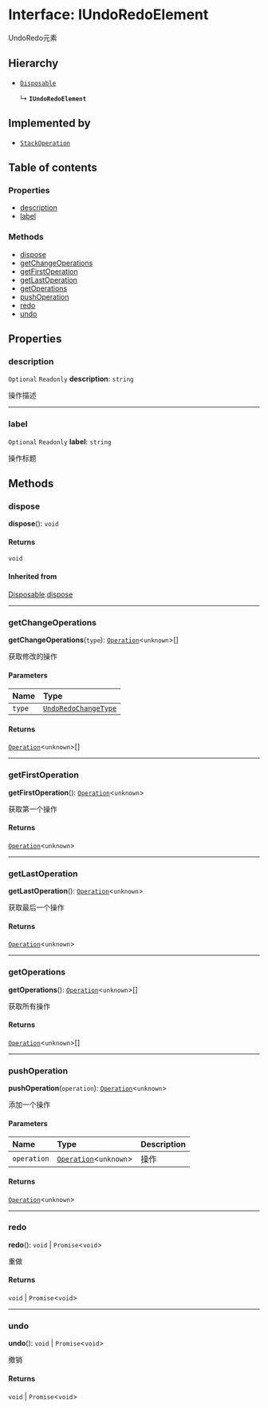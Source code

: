 # Interface: IUndoRedoElement

UndoRedo元素

## Hierarchy

* [`Disposable`](/auto-docs/fixed-layout-editor/interfaces/Disposable-1.md)

  ↳ **`IUndoRedoElement`**

## Implemented by

* [`StackOperation`](/auto-docs/fixed-layout-editor/classes/StackOperation.md)

## Table of contents

### Properties

* [description](/auto-docs/fixed-layout-editor/interfaces/IUndoRedoElement.md#description)
* [label](/auto-docs/fixed-layout-editor/interfaces/IUndoRedoElement.md#label)

### Methods

* [dispose](/auto-docs/fixed-layout-editor/interfaces/IUndoRedoElement.md#dispose)
* [getChangeOperations](/auto-docs/fixed-layout-editor/interfaces/IUndoRedoElement.md#getchangeoperations)
* [getFirstOperation](/auto-docs/fixed-layout-editor/interfaces/IUndoRedoElement.md#getfirstoperation)
* [getLastOperation](/auto-docs/fixed-layout-editor/interfaces/IUndoRedoElement.md#getlastoperation)
* [getOperations](/auto-docs/fixed-layout-editor/interfaces/IUndoRedoElement.md#getoperations)
* [pushOperation](/auto-docs/fixed-layout-editor/interfaces/IUndoRedoElement.md#pushoperation)
* [redo](/auto-docs/fixed-layout-editor/interfaces/IUndoRedoElement.md#redo)
* [undo](/auto-docs/fixed-layout-editor/interfaces/IUndoRedoElement.md#undo)

## Properties

### description

`Optional` `Readonly` **description**: `string`

操作描述

***

### label

`Optional` `Readonly` **label**: `string`

操作标题

## Methods

### dispose

**dispose**(): `void`

#### Returns

`void`

#### Inherited from

[Disposable](/auto-docs/fixed-layout-editor/interfaces/Disposable-1.md).[dispose](/auto-docs/fixed-layout-editor/interfaces/Disposable-1.md#dispose)

***

### getChangeOperations

**getChangeOperations**(`type`): [`Operation`](/auto-docs/fixed-layout-editor/interfaces/Operation.md)<`unknown`>\[]

获取修改的操作

#### Parameters

| Name | Type |
| :------ | :------ |
| `type` | [`UndoRedoChangeType`](/auto-docs/fixed-layout-editor/enums/UndoRedoChangeType.md) |

#### Returns

[`Operation`](/auto-docs/fixed-layout-editor/interfaces/Operation.md)<`unknown`>\[]

***

### getFirstOperation

**getFirstOperation**(): [`Operation`](/auto-docs/fixed-layout-editor/interfaces/Operation.md)<`unknown`>

获取第一个操作

#### Returns

[`Operation`](/auto-docs/fixed-layout-editor/interfaces/Operation.md)<`unknown`>

***

### getLastOperation

**getLastOperation**(): [`Operation`](/auto-docs/fixed-layout-editor/interfaces/Operation.md)<`unknown`>

获取最后一个操作

#### Returns

[`Operation`](/auto-docs/fixed-layout-editor/interfaces/Operation.md)<`unknown`>

***

### getOperations

**getOperations**(): [`Operation`](/auto-docs/fixed-layout-editor/interfaces/Operation.md)<`unknown`>\[]

获取所有操作

#### Returns

[`Operation`](/auto-docs/fixed-layout-editor/interfaces/Operation.md)<`unknown`>\[]

***

### pushOperation

**pushOperation**(`operation`): [`Operation`](/auto-docs/fixed-layout-editor/interfaces/Operation.md)<`unknown`>

添加一个操作

#### Parameters

| Name | Type | Description |
| :------ | :------ | :------ |
| `operation` | [`Operation`](/auto-docs/fixed-layout-editor/interfaces/Operation.md)<`unknown`> | 操作 |

#### Returns

[`Operation`](/auto-docs/fixed-layout-editor/interfaces/Operation.md)<`unknown`>

***

### redo

**redo**(): `void` | `Promise`<`void`>

重做

#### Returns

`void` | `Promise`<`void`>

***

### undo

**undo**(): `void` | `Promise`<`void`>

撤销

#### Returns

`void` | `Promise`<`void`>
